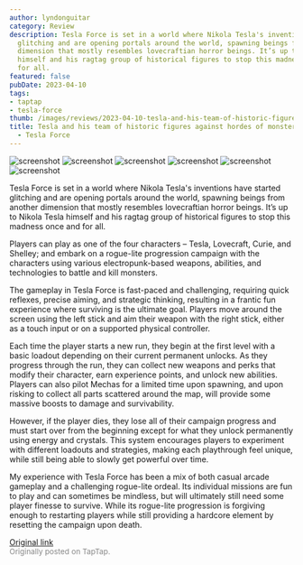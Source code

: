 ```yaml
---
author: lyndonguitar
category: Review
description: Tesla Force is set in a world where Nikola Tesla's inventions have started
  glitching and are opening portals around the world, spawning beings from another
  dimension that mostly resembles lovecraftian horror beings. It’s up to Nikola Tesla
  himself and his ragtag group of historical figures to stop this madness once and
  for all.
featured: false
pubDate: 2023-04-10
tags:
- taptap
- tesla-force
thumb: /images/reviews/2023-04-10-tesla-and-his-team-of-historic-figures-against-hordes-of-monsters--first-impressions---te-0.avif
title: Tesla and his team of historic figures against hordes of monsters | First Impressions
  - Tesla Force
---
```


<div class="gallery">
  <img src="/images/reviews/2023-04-10-tesla-and-his-team-of-historic-figures-against-hordes-of-monsters--first-impressions---te-0.avif" alt="screenshot" />
  <img src="/images/reviews/2023-04-10-tesla-and-his-team-of-historic-figures-against-hordes-of-monsters--first-impressions---te-1.avif" alt="screenshot" />
  <img src="/images/reviews/2023-04-10-tesla-and-his-team-of-historic-figures-against-hordes-of-monsters--first-impressions---te-2.avif" alt="screenshot" />
  <img src="/images/reviews/2023-04-10-tesla-and-his-team-of-historic-figures-against-hordes-of-monsters--first-impressions---te-3.avif" alt="screenshot" />
  <img src="/images/reviews/2023-04-10-tesla-and-his-team-of-historic-figures-against-hordes-of-monsters--first-impressions---te-4.avif" alt="screenshot" />
  <img src="/images/reviews/2023-04-10-tesla-and-his-team-of-historic-figures-against-hordes-of-monsters--first-impressions---te-5.avif" alt="screenshot" />
</div>

Tesla Force is set in a world where Nikola Tesla's inventions have started glitching and are opening portals around the world, spawning beings from another dimension that mostly resembles lovecraftian horror beings. It’s up to Nikola Tesla himself and his ragtag group of historical figures to stop this madness once and for all.

Players can play as one of the four characters – Tesla, Lovecraft, Curie, and Shelley; and embark on a rogue-lite progression campaign with the characters using various electropunk-based weapons, abilities, and technologies to battle and kill monsters.

The gameplay in Tesla Force is fast-paced and challenging, requiring quick reflexes, precise aiming, and strategic thinking, resulting in a frantic fun experience where surviving is the ultimate goal. Players move around the screen using the left stick and aim their weapon with the right stick, either as a touch input or on a supported physical controller.

Each time the player starts a new run, they begin at the first level with a basic loadout depending on their current permanent unlocks. As they progress through the run, they can collect new weapons and perks that modify their character, earn experience points, and unlock new abilities. Players can also pilot Mechas for a limited time upon spawning, and upon risking to collect all parts scattered around the map, will provide some massive boosts to damage and survivability.

However, if the player dies, they lose all of their campaign progress and must start over from the beginning except for what they unlock permanently using energy and crystals. This system encourages players to experiment with different loadouts and strategies, making each playthrough feel unique, while still being able to slowly get powerful over time.

My experience with Tesla Force has been a mix of both casual arcade gameplay and a challenging rogue-lite ordeal. Its individual missions are fun to play and can sometimes be mindless, but will ultimately still need some player finesse to survive. While its rogue-lite progression is forgiving enough to restarting players while still providing a hardcore element by resetting the campaign upon death.

[Original link](https://www.taptap.io/post/5069140)<br><span style="font-size: 0.95em; color: #888;">Originally posted on TapTap.</span>